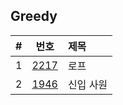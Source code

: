 
## Greedy

|#|번호|제목|
|:-:|:-:|:-|
|1|[2217](https://www.acmicpc.net/problem/2217)|로프|
|2|[1946](https://www.acmicpc.net/problem/1946)|신입 사원|